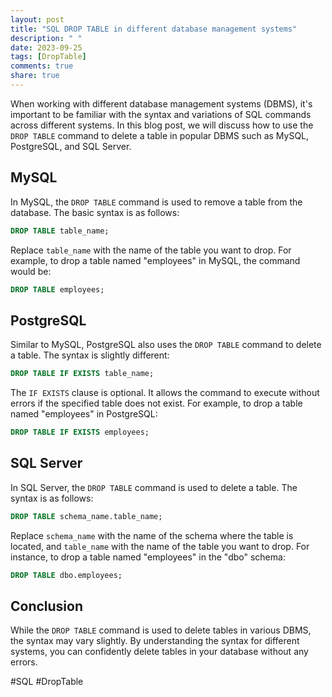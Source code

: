 ```yaml
---
layout: post
title: "SQL DROP TABLE in different database management systems"
description: " "
date: 2023-09-25
tags: [DropTable]
comments: true
share: true
---
```


When working with different database management systems (DBMS), it's important to be familiar with the syntax and variations of SQL commands across different systems. In this blog post, we will discuss how to use the `DROP TABLE` command to delete a table in popular DBMS such as MySQL, PostgreSQL, and SQL Server.

## MySQL

In MySQL, the `DROP TABLE` command is used to remove a table from the database. The basic syntax is as follows:

```sql
DROP TABLE table_name;
```

Replace `table_name` with the name of the table you want to drop. For example, to drop a table named "employees" in MySQL, the command would be:

```sql
DROP TABLE employees;
```

## PostgreSQL

Similar to MySQL, PostgreSQL also uses the `DROP TABLE` command to delete a table. The syntax is slightly different:

```sql
DROP TABLE IF EXISTS table_name;
```

The `IF EXISTS` clause is optional. It allows the command to execute without errors if the specified table does not exist. For example, to drop a table named "employees" in PostgreSQL:

```sql
DROP TABLE IF EXISTS employees;
```

## SQL Server

In SQL Server, the `DROP TABLE` command is used to delete a table. The syntax is as follows:

```sql
DROP TABLE schema_name.table_name;
```

Replace `schema_name` with the name of the schema where the table is located, and `table_name` with the name of the table you want to drop. For instance, to drop a table named "employees" in the "dbo" schema:

```sql
DROP TABLE dbo.employees;
```

## Conclusion

While the `DROP TABLE` command is used to delete tables in various DBMS, the syntax may vary slightly. By understanding the syntax for different systems, you can confidently delete tables in your database without any errors.

#SQL #DropTable